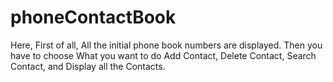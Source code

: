 # phoneContactBook
Here, First of all,  All the initial phone book numbers are displayed. Then you have to choose What you want to do Add Contact, Delete Contact, Search Contact, and Display all the Contacts. 
